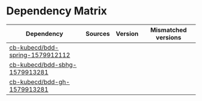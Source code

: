 # Dependency Matrix

Dependency | Sources | Version | Mismatched versions
---------- | ------- | ------- | -------------------
[cb-kubecd/bdd-spring-1579912112](https://github.com/cb-kubecd/bdd-spring-1579912112.git) |  | []() | 
[cb-kubecd/bdd-sbhg-1579913281](https://github.com/cb-kubecd/bdd-sbhg-1579913281.git) |  | []() | 
[cb-kubecd/bdd-gh-1579913281](https://github.com/cb-kubecd/bdd-gh-1579913281.git) |  | []() | 
